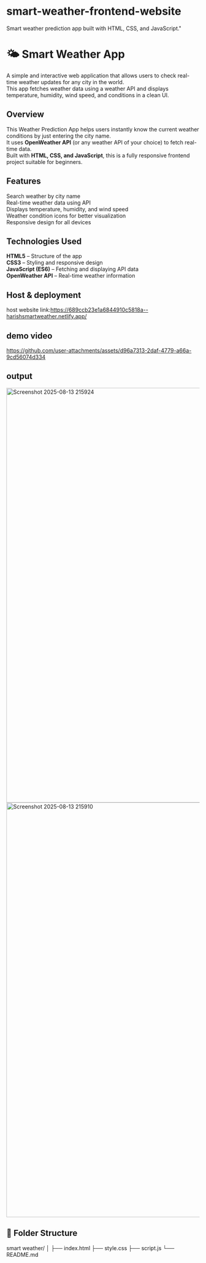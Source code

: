 # smart-weather-frontend-website
Smart weather prediction app built with HTML, CSS, and JavaScript."
# 🌤 Smart Weather App

A simple and interactive web application that allows users to check real-time weather updates for any city in the world.  
This app fetches weather data using a weather API and displays temperature, humidity, wind speed, and conditions in a clean UI.


##  Overview

This Weather Prediction App helps users instantly know the current weather conditions by just entering the city name.  
It uses **OpenWeather API** (or any weather API of your choice) to fetch real-time data.  
Built with **HTML, CSS, and JavaScript**, this is a fully responsive frontend project suitable for beginners.



##  Features

Search weather by city name  
Real-time weather data using API  
 Displays temperature, humidity, and wind speed  
Weather condition icons for better visualization  
Responsive design for all devices  


##  Technologies Used
**HTML5** – Structure of the app  
**CSS3** – Styling and responsive design  
**JavaScript (ES6)** – Fetching and displaying API data  
**OpenWeather API** – Real-time weather information  

## Host & deployment
host website link:https://689ccb23e1a6844910c5818a--harishsmartweather.netlify.app/

## demo video

https://github.com/user-attachments/assets/d96a7313-2daf-4779-a66a-9cd56074d334

## output
<img width="1920" height="1080" alt="Screenshot 2025-08-13 215924" src="https://github.com/user-attachments/assets/de421d60-8f4e-4ab0-ace8-189c69ce5687" />
<img width="1920" height="1080" alt="Screenshot 2025-08-13 215910" src="https://github.com/user-attachments/assets/218d09e6-1e3b-4b3e-a687-ebdab2681834" />




## 📂 Folder Structure
smart weather/
│
├── index.html 
├── style.css 
├── script.js 
└── README.md 

